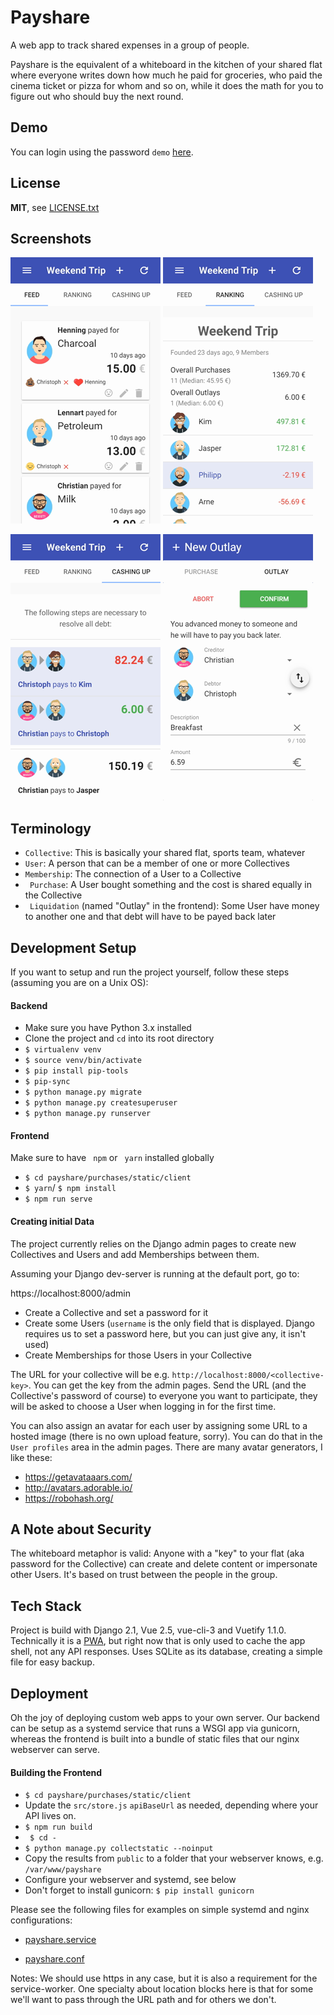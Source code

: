 # Payshare

A web app to track shared expenses in a group of people.

Payshare is the equivalent of a whiteboard in the kitchen of your shared flat where everyone writes down how much he paid for groceries, who paid the cinema ticket or pizza for whom and so on, while it does the math for you to figure out who should buy the next round.

## Demo

You can login using the password `demo` [here](https://payshare.cbuelter.de/28d7c6ad-9548-45d6-b023-b8e3b0950a44).

## License

**MIT**, see [LICENSE.txt](LICENSE.txt)

## Screenshots

![](docs/transfers.png) ![](docs/ranking.png)

![](docs/cashup.png) ![](docs/newoutlay.png)

## Terminology

- `Collective`: This is basically your shared flat, sports team, whatever
- `User`: A person that can be a member of one or more Collectives
- `Membership`: The connection of a User to a Collective
- ` Purchase`: A User bought something and the cost is shared equally in the Collective
- ` Liquidation` (named "Outlay" in the frontend): Some User have money to another one and that debt will have to be payed back later

## Development Setup

If you want to setup and run the project yourself, follow these steps (assuming you are on a Unix OS):

#### Backend

- Make sure you have Python 3.x installed
- Clone the project and `cd` into its root directory
- `$ virtualenv venv`
- `$ source venv/bin/activate`
- `$ pip install pip-tools`
- `$ pip-sync`
- `$ python manage.py migrate`
- `$ python manage.py createsuperuser`
- `$ python manage.py runserver`

#### Frontend

Make sure to have ` npm` or ` yarn` installed globally

- `$ cd payshare/purchases/static/client`
- `$ yarn`/ `$ npm install`
- `$ npm run serve`

#### Creating initial Data

The project currently relies on the Django admin pages to create new Collectives and Users and add  Memberships between them. 

Assuming your Django dev-server is running at the default port, go to:

https://localhost:8000/admin

- Create a Collective and set a password for it
- Create some Users (`username` is the only field that is displayed. Django requires us to set a password here, but you can just give any, it isn't used)
- Create Memberships for those Users in your Collective

The URL for your collective will be e.g. `http://localhost:8000/<collective-key>`. You can get the key from the admin pages. Send the URL (and the Collective's password of course) to everyone you want to participate, they will be asked to choose a User when logging in for the first time.

You can also assign an avatar for each user by assigning some URL to a hosted image (there is no own upload feature, sorry). You can do that in the ` User profiles` area in the admin pages. There are many avatar generators, I like these:

- https://getavataaars.com/
- http://avatars.adorable.io/
- https://robohash.org/

## A Note about Security

The whiteboard metaphor is valid: Anyone with a "key" to your flat (aka password for the Collective) can create and delete content or impersonate other Users. It's based on trust between the people in the group.

## Tech Stack

Project is build with Django 2.1, Vue 2.5, vue-cli-3 and Vuetify 1.1.0. Technically it is a [PWA](https://developers.google.com/web/progressive-web-apps/), but right now that is only used to cache the app shell, not any API responses. Uses SQLite as its database, creating a simple file for easy backup.

## Deployment

Oh the joy of deploying custom web apps to your own server. Our backend can be setup as a systemd service that runs a WSGI app via gunicorn, whereas the frontend is built into a bundle of static files that our nginx webserver can serve.

#### Building the Frontend

- `$ cd payshare/purchases/static/client` 
- Update the `src/store.js` `apiBaseUrl` as needed, depending where your API lives on.
- `$ npm run build`
- ` $ cd -` 
- `$ python manage.py collectstatic --noinput`
- Copy the results from `public` to a folder that your webserver knows, e.g. ` /var/www/payshare` 
- Configure your webserver and systemd, see below
- Don't forget to install gunicorn: `$ pip install gunicorn` 

Please see the following files for examples on simple systemd and nginx configurations:

- [payshare.service](payshare.service)

- [payshare.conf](payshare.conf)

Notes: We should use https in any case, but it is also a requirement for the service-worker. One specialty about location blocks here is that for some we'll want to pass through the URL path and for others we don't.

